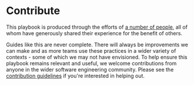 # Contribute

This playbook is produced through the efforts of [a number of people](contributors.md), all of whom have generously shared their experience for the benefit of others.

Guides like this are never complete. There will always be improvements we can make and as more teams use these practices in a wider variety of contexts - some of which we may not have envisioned. To help ensure this playbook remains relevant and useful, we welcome contributions from anyone in the wider software engineering community. Please see the [contribution guidelines](how-to-contribute.md) if you're interested in helping out.

